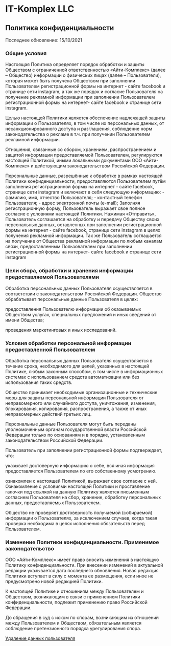 # IT-Komplex LLC

## Политика конфиденциальности

Последнее обновление: 15/10/2021

### Общие условия
Настоящая Политика определяет порядок обработки и защиты Обществом с ограниченной ответственностью «Айти-Комплекс» (далее – Общество) информации о физических лицах (далее – Пользователи), которая может быть получена Обществом при заполнении Пользователем регистрационной формы на интернет - сайте facebook и странице сети instagram, а так же порядок и согласие Пользователя на получение рекламной информации при заполнении Пользователем регистрационной формы на интернет- сайте facebook и странице сети instagram.

Целью настоящей Политики является обеспечение надлежащей защиты информации о Пользователях, в том числе их персональных данных, от несанкционированного доступа и разглашения, соблюдение норм законодательства о рекламе в т.ч. при получении Пользователем рекламной информации.

Отношения, связанные со сбором, хранением, распространением и защитой информации предоставляемой Пользователем, регулируются настоящей Политикой, иными локальными документами ООО «Айти-Комплекс» и действующим законодательством Российской Федерации.

Персональные данные, разрешённые к обработке в рамках настоящей Политики конфиденциальности, предоставляются Пользователем путём заполнения регистрационной формы на интернет - сайте facebook, странице сети instagram и включают в себя следующую информацию: - фамилию, имя, отчество Пользователя; - контактный телефон Пользователя; - адрес электронной почты (e-mail); Заполняя регистрационную форму, Пользователь выражает свое полное согласие с условиями настоящей Политики. Нажимая «Отправить», Пользователь соглашается на обработку и передачу Обществу своих персональных данных, оставленных при заполнении регистрационной формы на интернет - сайте facebook, странице сети instagram в целях получения рекламной информации. Так же Пользователь соглашается на получение от Общества рекламной информации по любым каналам связи, предоставленным Пользователем при заполнении регистрационной формы на интернет- сайте facebook и странице сети instagram

### Цели сбора, обработки и хранения информации предоставляемой Пользователями
Обработка персональных данных Пользователя осуществляется в соответствии с законодательством Российской Федерации. Общество обрабатывает персональные данные Пользователя в целях:

предоставления Пользователю информации об оказываемых Обществом услугах, специальных предложений и иных сведений от имени Общества;

проведения маркетинговых и иных исследований.

### Условия обработки персональной информации предоставленной Пользователем
Обработка персональных данных Пользователя осуществляется в течение срока, необходимого для целей, указанных в настоящей Политике, любым законным способом, в том числе в информационных системах с использованием средств автоматизации или без использования таких средств.

Общество принимает необходимые организационные и технические меры для защиты персональной информации Пользователя от неправомерного или случайного доступа, уничтожения, изменения, блокирования, копирования, распространения, а также от иных неправомерных действий третьих лиц.

Персональные данные Пользователя могут быть переданы уполномоченным органам государственной власти Российской Федерации только по основаниям и в порядке, установленным законодательством Российской Федерации.

Пользователь при заполнении регистрационной формы подтверждает, что:

указывает достоверную информацию о себе, вся иная информация предоставляется Пользователем по его собственному усмотрению.

ознакомлен с настоящей Политикой, выражает свое согласие с ней. Ознакомление с условиями настоящей Политики и проставление галочки под ссылкой на данную Политику является письменным согласием Пользователя на сбор, хранение, обработку персональных данных, предоставляемых Пользователем.

Общество не проверяет достоверность получаемой (собираемой) информации о Пользователях, за исключением случаев, когда такая проверка необходима в целях исполнения обязательств перед Пользователем.

### Изменение Политики конфиденциальности. Применимое законодательство
ООО «Айти-Комплекс» имеет право вносить изменения в настоящую Политику конфиденциальности. При внесении изменений в актуальной редакции указывается дата последнего обновления. Новая редакция Политики вступает в силу с момента ее размещения, если иное не предусмотрено новой редакцией Политики.

К настоящей Политике и отношениям между Пользователем и Обществом, возникающим в связи с применением Политики конфиденциальности, подлежит применению право Российской Федерации.

До обращения в суд с иском по спорам, возникающим из отношений между Пользователем и Обществом, обязательным является соблюдение претензионного порядка урегулирования спора.

[Удаление данных пользователя](itkomplex.github.io/WIPE.md)

